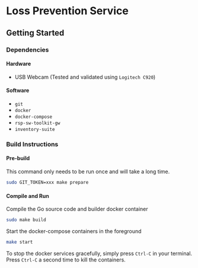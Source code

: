 # Loss Prevention Service

## Getting Started

### Dependencies
#### Hardware
- USB Webcam (Tested and validated using `Logitech C920`)

#### Software
- `git`
- `docker`
- `docker-compose`
- `rsp-sw-toolkit-gw`
- `inventory-suite`

### Build Instructions
#### Pre-build
This command only needs to be run once and will take a long time.
```bash
sudo GIT_TOKEN=xxx make prepare
```

#### Compile and Run
Compile the Go source code and builder docker container
```bash
sudo make build
```

Start the docker-compose containers in the foreground
```bash
make start
```

To stop the docker services gracefully, simply press `Ctrl-C` in your terminal. Press `Ctrl-C` a second time to kill the containers.
